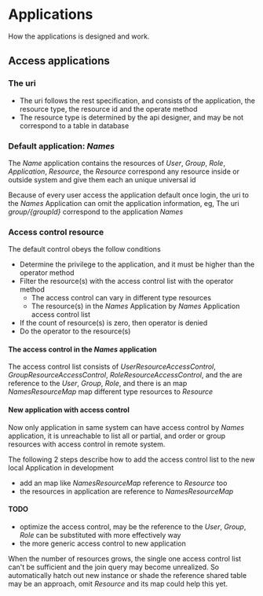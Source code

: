 # Applications

How the applications is designed and work.

## Access applications

### The uri

- The uri follows the rest specification, and consists of the application, the resource type, the resource id and the operate method
- The resource type is determined by the api designer, and may be not correspond to a table in database

### Default application: *Names*

The *Name* application contains the resources of *User*, *Group*, *Role*, *Application*, *Resource*, the *Resource* correspond any resource inside or outside system and give them each an unique universal id

Because of every user access the application default once login, the uri to the *Names* Application can omit the application information, eg, The uri *group/{groupId}* correspond to the application *Names*

### Access control resource

The default control obeys the follow conditions

- Determine the privilege to the application, and it must be higher than the operator method
- Filter the resource(s) with the access control list with the operator method
  - The access control can vary in different type resources
  - The resource(s) in the *Names* Application by *Names* Application access control list
- If the count of resource(s) is zero, then operator is denied
- Do the operator to the resource(s)

#### The access control in the *Names* application

The access control list consists of *UserResourceAccessControl*, *GroupResourceAccessControl*, *RoleResourceAccessControl*, and the are reference to the *User*, *Group*, *Role*, and there is an map *NamesResourceMap* map different type resources to *Resource*

#### New application with access control

Now only application in same system can have access control by *Names* application, it is unreachable to list all or partial, and order or group resources with access control in remote system.

The following 2 steps describe how to add the access control list to the new local Application in development

- add an map like *NamesResourceMap* reference to *Resource* too
- the resources in application are reference to *NamesResourceMap*

#### TODO

- optimize the access control, may be the reference to the *User*, *Group*, *Role* can be substituted with more effectively way
- the more generic access control to new application

When the number of resources grows, the single one access control list can't be sufficient and the join query may become unrealized. So automatically hatch out new instance or shade the reference shared table may be an approach, omit *Resource* and its map could help this yet.
